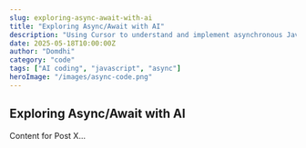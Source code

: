 ```yaml
---
slug: exploring-async-await-with-ai
title: "Exploring Async/Await with AI"
description: "Using Cursor to understand and implement asynchronous JavaScript."
date: 2025-05-18T10:00:00Z
author: "Domdhi"
category: "code"
tags: ["AI coding", "javascript", "async"]
heroImage: "/images/async-code.png"
---
```

## Exploring Async/Await with AI
Content for Post X...